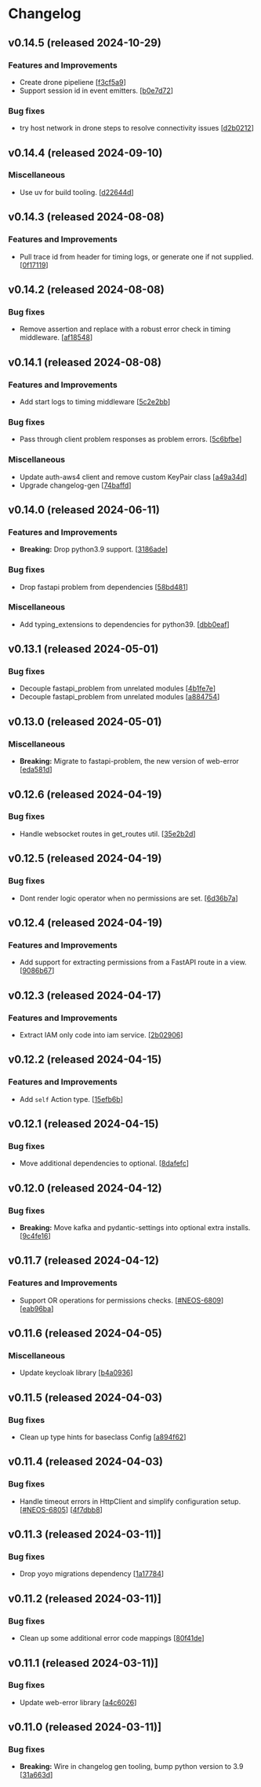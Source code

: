 # Changelog

## v0.14.5 (released 2024-10-29)

### Features and Improvements

- Create drone pipeliene [[f3cf5a9](https://github.com/NEOS-Critical/neos-platform-common/commit/f3cf5a9b7b6eb6831f553cd25e4cdfbb6b57c0ae)]
- Support session id in event emitters. [[b0e7d72](https://github.com/NEOS-Critical/neos-platform-common/commit/b0e7d72a34bb08a6995c077cafdc3f1aa62d40b8)]

### Bug fixes

- try host network in drone steps to resolve connectivity issues [[d2b0212](https://github.com/NEOS-Critical/neos-platform-common/commit/d2b0212d53d4ab865e928c655c3e2e01b2f2f7e5)]

## v0.14.4 (released 2024-09-10)

### Miscellaneous

- Use uv for build tooling. [[d22644d](https://github.com/NEOS-Critical/neos-platform-common/commit/d22644ddab49ed32c0510bce28683ac38eaf837c)]

## v0.14.3 (released 2024-08-08)

### Features and Improvements

- Pull trace id from header for timing logs, or generate one if not supplied. [[0f17119](https://github.com/NEOS-Critical/neos-platform-registry/commit/0f171199352871f122448483b9b500dbfc13af87)]

## v0.14.2 (released 2024-08-08)

### Bug fixes

- Remove assertion and replace with a robust error check in timing middleware. [[af18548](https://github.com/NEOS-Critical/neos-platform-registry/commit/af18548453c21854108b8115b201a4454c3075d1)]

## v0.14.1 (released 2024-08-08)

### Features and Improvements

- Add start logs to timing middleware [[5c2e2bb](https://github.com/NEOS-Critical/neos-platform-registry/commit/5c2e2bb14fad29324ca8aa39a16947508bbb54ae)]

### Bug fixes

- Pass through client problem responses as problem errors. [[5c6bfbe](https://github.com/NEOS-Critical/neos-platform-registry/commit/5c6bfbeb68115d18195b327f69d36249dfd385ff)]

### Miscellaneous

- Update auth-aws4 client and remove custom KeyPair class [[a49a34d](https://github.com/NEOS-Critical/neos-platform-registry/commit/a49a34d77b25d1c48a8d4958cbdd0ad2cbc215c3)]
- Upgrade changelog-gen [[74baffd](https://github.com/NEOS-Critical/neos-platform-registry/commit/74baffd07bc66425fb0eb7b6a24f002f86e60c16)]

## v0.14.0 (released 2024-06-11)

### Features and Improvements

- **Breaking:** Drop python3.9 support. [[3186ade](https://github.com/NEOS-Critical/neos-platform-registry/commit/3186ade2b4132cef42e49c1f872ab2897a61eddc)]

### Bug fixes

- Drop fastapi problem from dependencies [[58bd481](https://github.com/NEOS-Critical/neos-platform-registry/commit/58bd4817813b247c2fdd914c8b328285e7eb09a4)]

### Miscellaneous

- Add typing_extensions to dependencies for python39. [[dbb0eaf](https://github.com/NEOS-Critical/neos-platform-registry/commit/dbb0eafa0ce63becbd5332096702ef31ab244991)]

## v0.13.1 (released 2024-05-01)

### Bug fixes

- Decouple fastapi_problem from unrelated modules [[4b1fe7e](https://github.com/NEOS-Critical/neos-platform-registry/commit/4b1fe7ee06ab7d61beabb62b013f89d56968a2db)]
- Decouple fastapi_problem from unrelated modules [[a884754](https://github.com/NEOS-Critical/neos-platform-registry/commit/a884754d54f814cee61c0e51002f16607e292067)]

## v0.13.0 (released 2024-05-01)

### Miscellaneous

- **Breaking:** Migrate to fastapi-problem, the new version of web-error [[eda581d](https://github.com/NEOS-Critical/neos-platform-registry/commit/eda581d610b4cac3999b4cfeeb17e3122f71ba8b)]

## v0.12.6 (released 2024-04-19)

### Bug fixes

- Handle websocket routes in get_routes util. [[35e2b2d](https://github.com/NEOS-Critical/neos-platform-registry/commit/35e2b2dd7486d4cce842b0db9a5a46d89ce89b24)]

## v0.12.5 (released 2024-04-19)

### Bug fixes

- Dont render logic operator when no permissions are set. [[6d36b7a](https://github.com/NEOS-Critical/neos-platform-registry/commit/6d36b7a879a6e303c2d1ddcbef3f39b383e4d421)]

## v0.12.4 (released 2024-04-19)

### Features and Improvements

- Add support for extracting permissions from a FastAPI route in a view. [[9086b67](https://github.com/NEOS-Critical/neos-platform-registry/commit/9086b67ba7bb8ff288558005ec3bdaa57e30eded)]

## v0.12.3 (released 2024-04-17)

### Features and Improvements

- Extract IAM only code into iam service. [[2b02906](https://github.com/NEOS-Critical/neos-platform-registry/commit/2b0290674d8e1f04280e5f4be2025d40a601cd34)]

## v0.12.2 (released 2024-04-15)

### Features and Improvements

- Add `self` Action type. [[15efb6b](https://github.com/NEOS-Critical/neos-platform-registry/commit/15efb6b90c1657fbc1fd76f917ba7f627f8cdd01)]

## v0.12.1 (released 2024-04-15)

### Bug fixes

- Move additional dependencies to optional. [[8dafefc](https://github.com/NEOS-Critical/neos-platform-registry/commit/8dafefcd07756d8583fdecf109074b4233098b96)]

## v0.12.0 (released 2024-04-12)

### Bug fixes

- **Breaking:** Move kafka and pydantic-settings into optional extra installs. [[9c4fe16](https://github.com/NEOS-Critical/neos-platform-registry/commit/9c4fe166aab432e27b46a55605804b388ccf9ad9)]

## v0.11.7 (released 2024-04-12)

### Features and Improvements

- Support OR operations for permissions checks. [[#NEOS-6809](https://neom.atlassian.net/browse/NEOS-6809)] [[eab96ba](https://github.com/NEOS-Critical/neos-platform-registry/commit/eab96ba453a388e77f7d935b4bd70da4f3dc21ab)]

## v0.11.6 (released 2024-04-05)

### Miscellaneous

- Update keycloak library [[b4a0936](https://github.com/NEOS-Critical/neos-platform-registry/commit/b4a0936f44f46b0507e00455caf42b32ff278b5c)]

## v0.11.5 (released 2024-04-03)

### Bug fixes

- Clean up type hints for baseclass Config [[a894f62](https://github.com/NEOS-Critical/neos-platform-registry/commit/a894f625da1c1e596a0d59284bac29c26f6e46ab)]

## v0.11.4 (released 2024-04-03)

### Bug fixes

- Handle timeout errors in HttpClient and simplify configuration setup. [[#NEOS-6805](https://neom.atlassian.net/browse/NEOS-6805)] [[4f7dbb8](https://github.com/NEOS-Critical/neos-platform-registry/commit/4f7dbb817834c35edd83b30ee2a1771f746189ba)]

## v0.11.3 (released 2024-03-11)]

### Bug fixes

- Drop yoyo migrations dependency [[1a17784](https://github.com/NEOS-Critical/neos-platform-registry/commit/1a17784bb5826fb0d6aacc4299adbe1e3a00c506)]

## v0.11.2 (released 2024-03-11)]

### Bug fixes

- Clean up some additional error code mappings [[80f41de](https://github.com/NEOS-Critical/neos-platform-registry/commit/80f41def60f33bf39856f78763911c854b653b10)]

## v0.11.1 (released 2024-03-11)]

### Bug fixes

- Update web-error library [[a4c6026](https://github.com/NEOS-Critical/neos-platform-registry/commit/a4c60267958c3c3a03124a7fd6310051eff95c3d)]

## v0.11.0 (released 2024-03-11)]

### Bug fixes

- **Breaking:** Wire in changelog gen tooling, bump python version to 3.9 [[31a663d](https://github.com/NEOS-Critical/neos-platform-registry/commit/31a663dd28da317d1834a399b35b986384b21acc)]
